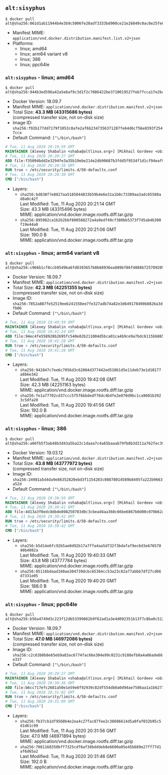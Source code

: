 ## `alt:sisyphus`

```console
$ docker pull alt@sha256:061d1ab11944b4e3b9c5006fe20adf3333bd900ce21e26849c0ac8e25fe825e7
```

-	Manifest MIME: `application/vnd.docker.distribution.manifest.list.v2+json`
-	Platforms:
	-	linux; amd64
	-	linux; arm64 variant v8
	-	linux; 386
	-	linux; ppc64le

### `alt:sisyphus` - linux; amd64

```console
$ docker pull alt@sha256:944b3ed596a42a5e6af9c3d1f2c7086422be3710019527feb7fcca1fe2bc4ee7
```

-	Docker Version: 18.09.7
-	Manifest MIME: `application/vnd.docker.distribution.manifest.v2+json`
-	Total Size: **43.3 MB (43315686 bytes)**  
	(compressed transfer size, not on-disk size)
-	Image ID: `sha256:f92b177dd7179f1053c8afe2af6b2347356371287fe64d6cf56e8393f2547cca`
-	Default Command: `["\/bin\/bash"]`

```dockerfile
# Tue, 11 Aug 2020 20:19:59 GMT
MAINTAINER [Alexey Shabalin <shaba@altlinux.org>] [Mikhail Gordeev <obirvalger@altlinux.org]
# Tue, 11 Aug 2020 20:20:37 GMT
ADD file:f35094bdd2e3294fe3a35b19ebe214e2db90687b3fdd5f9534f1d1cf94eaf94a in / 
# Tue, 11 Aug 2020 20:20:38 GMT
RUN true > /etc/security/limits.d/50-defaults.conf
# Tue, 11 Aug 2020 20:20:38 GMT
CMD ["/bin/bash"]
```

-	Layers:
	-	`sha256:bd838f7e8827aa5185044833b59b4e6e31a1b0c73309aa3adc65580ad8a0c42f`  
		Last Modified: Tue, 11 Aug 2020 20:21:14 GMT  
		Size: 43.3 MB (43315496 bytes)  
		MIME: application/vnd.docker.image.rootfs.diff.tar.gzip
	-	`sha256:895982ca1b2b2bbf800568272a4a9edf49cf380bb5373f7d5ab4b300f19e44a0`  
		Last Modified: Tue, 11 Aug 2020 20:21:06 GMT  
		Size: 190.0 B  
		MIME: application/vnd.docker.image.rootfs.diff.tar.gzip

### `alt:sisyphus` - linux; arm64 variant v8

```console
$ docker pull alt@sha256:c966b1cf8ccb95d9ba6fd0393657b0b68936ea889bf86f4088b725709205c0f4
```

-	Docker Version: 18.09.7
-	Manifest MIME: `application/vnd.docker.distribution.manifest.v2+json`
-	Total Size: **42.3 MB (42251355 bytes)**  
	(compressed transfer size, not on-disk size)
-	Image ID: `sha256:7852a887fe52519eeb241558ee7fe327adb74a82e3d649178490b8826a3dfb06`
-	Default Command: `["\/bin\/bash"]`

```dockerfile
# Tue, 11 Aug 2020 19:40:59 GMT
MAINTAINER [Alexey Shabalin <shaba@altlinux.org>] [Mikhail Gordeev <obirvalger@altlinux.org]
# Tue, 11 Aug 2020 19:41:24 GMT
ADD file:94ec4fe558928b2695fc540e82b211004d5bca01ca4b9ce9a7bdc6115bb86552 in / 
# Tue, 11 Aug 2020 19:41:28 GMT
RUN true > /etc/security/limits.d/50-defaults.conf
# Tue, 11 Aug 2020 19:41:28 GMT
CMD ["/bin/bash"]
```

-	Layers:
	-	`sha256:942847c7ee6c7056d3c62804d377442ed51061d5e11deb73e1d10177a8b6e342`  
		Last Modified: Tue, 11 Aug 2020 19:42:08 GMT  
		Size: 42.3 MB (42251163 bytes)  
		MIME: application/vnd.docker.image.rootfs.diff.tar.gzip
	-	`sha256:fe1a77702cd37ccc5f5f6bbdedf76dc4b4fe2e070d9bc1ca9601b3923c5dfa20`  
		Last Modified: Tue, 11 Aug 2020 19:41:56 GMT  
		Size: 192.0 B  
		MIME: application/vnd.docker.image.rootfs.diff.tar.gzip

### `alt:sisyphus` - linux; 386

```console
$ docker pull alt@sha256:a60fb5f3ab48b3d43a5ba22c1daaa7c4a65baaab79fb8b3d211a762fec39dbb0
```

-	Docker Version: 19.03.12
-	Manifest MIME: `application/vnd.docker.distribution.manifest.v2+json`
-	Total Size: **43.8 MB (43777972 bytes)**  
	(compressed transfer size, not on-disk size)
-	Image ID: `sha256:24981a5d4da9e86352820ebd3f1154283c08878014589b8495fa222b9663a52d`
-	Default Command: `["\/bin\/bash"]`

```dockerfile
# Tue, 11 Aug 2020 19:38:56 GMT
MAINTAINER [Alexey Shabalin <shaba@altlinux.org>] [Mikhail Gordeev <obirvalger@altlinux.org]
# Tue, 11 Aug 2020 19:39:41 GMT
ADD file:4d13a3f0edc8dbde898250783d0c3cbead4aa360c66be6867b0d00c070b62ad9 in / 
# Tue, 11 Aug 2020 19:39:42 GMT
RUN true > /etc/security/limits.d/50-defaults.conf
# Tue, 11 Aug 2020 19:39:42 GMT
CMD ["/bin/bash"]
```

-	Layers:
	-	`sha256:b5d14e6fc92b5ae0d92b17a7ffa4aa5d732f3bdafaf9ec6d3e67657040b4082a`  
		Last Modified: Tue, 11 Aug 2020 19:40:33 GMT  
		Size: 43.8 MB (43777784 bytes)  
		MIME: application/vnd.docker.image.rootfs.diff.tar.gzip
	-	`sha256:05116bdaad160ae304739dcbc65364cc53a23c82a77abbb7df27cd66d7331e05`  
		Last Modified: Tue, 11 Aug 2020 19:40:20 GMT  
		Size: 188.0 B  
		MIME: application/vnd.docker.image.rootfs.diff.tar.gzip

### `alt:sisyphus` - linux; ppc64le

```console
$ docker pull alt@sha256:b56a4749d3c223f12db53399862b9f62ad1a3e4d092351b13f7c8ba0c512455b
```

-	Docker Version: 18.09.7
-	Manifest MIME: `application/vnd.docker.distribution.manifest.v2+json`
-	Total Size: **47.0 MB (46972086 bytes)**  
	(compressed transfer size, not on-disk size)
-	Image ID: `sha256:c2c63b0b8e65eb9a83ac6774fac66e304e99c0231c9188efb8a4a06ade66e337`
-	Default Command: `["\/bin\/bash"]`

```dockerfile
# Tue, 11 Aug 2020 20:29:27 GMT
MAINTAINER [Alexey Shabalin <shaba@altlinux.org>] [Mikhail Gordeev <obirvalger@altlinux.org]
# Tue, 11 Aug 2020 20:30:36 GMT
ADD file:b6cc717efc2681a50e1e59e8f92939c82df554db0a0d94ae7586aa1a1b6277a6 in / 
# Tue, 11 Aug 2020 20:31:02 GMT
RUN true > /etc/security/limits.d/50-defaults.conf
# Tue, 11 Aug 2020 20:31:09 GMT
CMD ["/bin/bash"]
```

-	Layers:
	-	`sha256:fb37cb1df9560b4e2ea4c27fac87fee2c38606614d5a0faf032b95c5d1d61c99`  
		Last Modified: Tue, 11 Aug 2020 20:31:56 GMT  
		Size: 47.0 MB (46971894 bytes)  
		MIME: application/vnd.docker.image.rootfs.diff.tar.gzip
	-	`sha256:7081168350bff7325cdf6af38bdddeb8e6600a05e45b689e27ff77d1af6d65a2`  
		Last Modified: Tue, 11 Aug 2020 20:31:46 GMT  
		Size: 192.0 B  
		MIME: application/vnd.docker.image.rootfs.diff.tar.gzip
